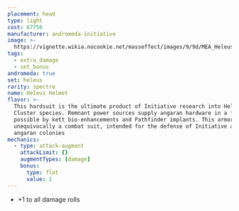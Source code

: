 ```yaml
---
placement: head
type: light
cost: 67750
manufacturer: andromeda-initiative
image: >-
  https://vignette.wikia.nocookie.net/masseffect/images/9/9d/MEA_Heleus_Defender_Helmet.png/revision/latest/scale-to-width-down/350?cb=20180509212343
tags:
  - extra_damage
  - set_bonus
andromeda: true
set: heleus
rarity: spectre
name: Heleus Helmet
flavor: >-
  This hardsuit is the ultimate product of Initiative research into Heleus
  Cluster species. Remnant power sources supply angaran hardware in a frame made
  possible by kett bio-enhancements and Pathfinder implants. This armor is
  unequivocally a combat suit, intended for the defense of Initiative and
  angaran colonies
mechanics:
  - type: attack-augment
    attackLimit: {}
    augmentTypes: [damage]
    bonus:
      type: flat
      value: 1
---
```

- +1 to all damage rolls
